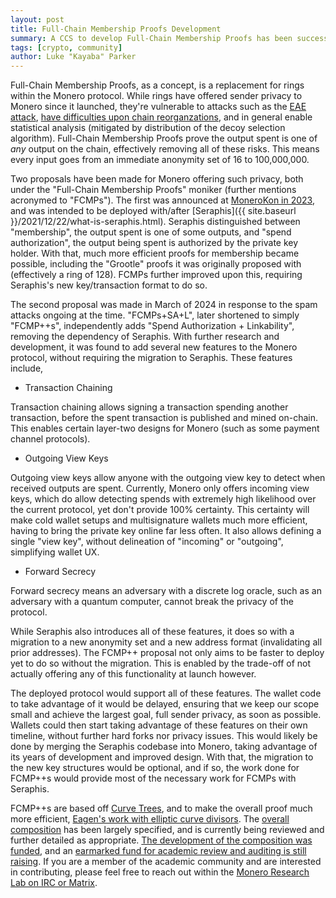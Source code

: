 ```yaml
---
layout: post
title: Full-Chain Membership Proofs Development
summary: A CCS to develop Full-Chain Membership Proofs has been successfully funded.
tags: [crypto, community]
author: Luke "Kayaba" Parker
---
```


Full-Chain Membership Proofs, as a concept, is a replacement for rings within the Monero protocol. While rings have offered sender privacy to Monero since it launched, they're vulnerable to attacks such as the [EAE attack](https://www.youtube.com/watch?v=iABIcsDJKyM&list=PLsSYUeVwrHBnAUre2G_LYDsdo-tD0ov-y&index=9&pp=iAQB), [have difficulties upon chain reorganzations](https://www.youtube.com/watch?v=6CVcirD90pg&list=PLsSYUeVwrHBnAUre2G_LYDsdo-tD0ov-y&index=4&pp=iAQB), and in general enable statistical analysis (mitigated by distribution of the decoy selection algorithm). Full-Chain Membership Proofs prove the output spent is one of _any_ output on the chain, effectively removing all of these risks. This means every input goes from an immediate anonymity set of 16 to 100,000,000.

Two proposals have been made for Monero offering such privacy, both under the "Full-Chain Membership Proofs" moniker (further mentions acronymed to "FCMPs"). The first was announced at [MoneroKon in 2023](https://www.youtube.com/watch?v=vrCAiLPfXlg), and was intended to be deployed with/after [Seraphis]({{ site.baseurl }}/2021/12/22/what-is-seraphis.html). Seraphis distinguished between "membership", the output spent is one of some outputs, and "spend authorization", the output being spent is authorized by the private key holder. With that, much more efficient proofs for membership became possible, including the "Grootle" proofs it was originally proposed with (effectively a ring of 128). FCMPs further improved upon this, requiring Seraphis's new key/transaction format to do so.

The second proposal was made in March of 2024 in response to the spam attacks ongoing at the time. "FCMPs+SA+L", later shortened to simply "FCMP++s", independently adds "Spend Authorization + Linkability", removing the dependency of Seraphis. With further research and development, it was found to add several new features to the Monero protocol, without requiring the migration to Seraphis. These features include,

- Transaction Chaining

Transaction chaining allows signing a transaction spending another transaction, before the spent transaction is published and mined on-chain. This enables certain layer-two designs for Monero (such as some payment channel protocols).

- Outgoing View Keys

Outgoing view keys allow anyone with the outgoing view key to detect when received outputs are spent. Currently, Monero only offers incoming view keys, which do allow detecting spends with extremely high likelihood over the current protocol, yet don't provide 100% certainty. This certainty will make cold wallet setups and multisignature wallets much more efficient, having to bring the private key online far less often. It also allows defining a single "view key", without delineation of "incoming" or "outgoing", simplifying wallet UX.

- Forward Secrecy

Forward secrecy means an adversary with a discrete log oracle, such as an adversary with a quantum computer, cannot break the privacy of the protocol.

While Seraphis also introduces all of these features, it does so with a migration to a new anonymity set and a new address format (invalidating all prior addresses). The FCMP++ proposal not only aims to be faster to deploy yet to do so without the migration. This is enabled by the trade-off of not actually offering any of this functionality at launch however.

The deployed protocol would support all of these features. The wallet code to take advantage of it would be delayed, ensuring that we keep our scope small and achieve the largest goal, full sender privacy, as soon as possible. Wallets could then start taking advantage of these features on their own timeline, without further hard forks nor privacy issues. This would likely be done by merging the Seraphis codebase into Monero, taking advantage of its years of development and improved design. With that, the migration to the new key structures would be optional, and if so, the work done for FCMP++s would provide most of the necessary work for FCMPs with Seraphis.

FCMP++s are based off [Curve Trees](https://eprint.iacr.org/2022/756), and to make the overall proof much more efficient, [Eagen's work with elliptic curve divisors](https://eprint.iacr.org/2022/596). The [overall composition](https://github.com/kayabaNerve/fcmp-ringct/) has been largely specified, and is currently being reviewed and further detailed as appropriate. [The development of the composition was funded](https://ccs.getmonero.org/proposals/fcmp++-development.html), and an [earmarked fund for academic review and auditing is still raising](https://ccs.getmonero.org/proposals/fcmp++-research.html). If you are a member of the academic community and are interested in contributing, please feel free to reach out within the [Monero Research Lab on IRC or Matrix](https://www.getmonero.org/community/workgroups/).
